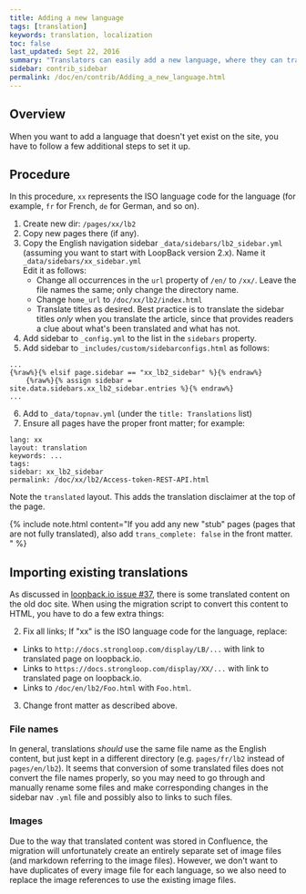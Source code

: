 ```yaml
---
title: Adding a new language
tags: [translation]
keywords: translation, localization
toc: false
last_updated: Sept 22, 2016
summary: "Translators can easily add a new language, where they can translate LoopBack docs."
sidebar: contrib_sidebar
permalink: /doc/en/contrib/Adding_a_new_language.html
---
```


## Overview

When you want to add a language that doesn't yet exist on the site, you have to follow a few
additional steps to set it up.

## Procedure

In this procedure, `xx` represents the ISO language code for the language (for example, `fr` for French, `de` for German, and so on).

1. Create new dir: `/pages/xx/lb2`
2. Copy new pages there (if any).
3. Copy the English navigation sidebar `_data/sidebars/lb2_sidebar.yml` (assuming you want to start with LoopBack version 2.x).  Name it `_data/sidebars/xx_sidebar.yml`  
Edit it as follows:
   - Change all occurrences in the `url` property of `/en/` to `/xx/`.  Leave the file names the same; only change the directory name.
   - Change `home_url` to `/doc/xx/lb2/index.html`
   - Translate titles as desired.  Best practice is to translate the sidebar titles _only_ when you translate the article, since that provides readers a clue about what's been translated and what has not.
4. Add sidebar to `_config.yml` to the list in the `sidebars` property.
5. Add sidebar to `_includes/custom/sidebarconfigs.html` as follows:

```
...
{%raw%}{% elsif page.sidebar == "xx_lb2_sidebar" %}{% endraw%}
    {%raw%}{% assign sidebar = site.data.sidebars.xx_lb2_sidebar.entries %}{% endraw%}
...    
```
6. Add to `_data/topnav.yml` (under the `title: Translations` list)
7. Ensure all pages have the proper front matter; for example:

```
lang: xx
layout: translation
keywords: ...
tags:
sidebar: xx_lb2_sidebar
permalink: /doc/xx/lb2/Access-token-REST-API.html
```

Note the `translated` layout.  This adds the translation disclaimer at the top of the page.

{% include note.html content="If you add any new \"stub\" pages (pages that are not fully translated), also add `trans_complete: false` in the front matter.
" %}

## Importing existing translations

As discussed in [loopback.io issue #37](https://github.com/strongloop/loopback.io/issues/37), there is some translated content on the old doc site.   When using the migration script to convert this content to HTML, you have to do a few extra things:

2. Fix all links; If "xx" is the ISO language code for the language, replace:
  - Links to `http://docs.strongloop.com/display/LB/...` with link to translated page on loopback.io.
  - Links to `https://docs.strongloop.com/display/XX/...` with link to translated page on loopback.io.
  - Links to `/doc/en/lb2/Foo.html` with `Foo.html`.
3. Change front matter as described above.

### File names

In general, translations _should_ use the same file name as the English content, but just kept in a different directory (e.g. `pages/fr/lb2` instead of `pages/en/lb2`).  It seems that conversion of some translated files does not convert the file names properly, so you may need to go through and manually rename some files and make corresponding changes in the sidebar nav `.yml` file and possibly also to links to such files.

### Images
Due to the way that translated content was stored in Confluence, the migration will unfortunately create an entirely separate set of image files (and markdown referring to the image files).  However, we don't want to have duplicates of every image file for each language, so we also need to replace the image references to use the existing image files.
